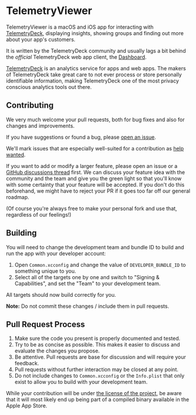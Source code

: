 # TelemetryViewer

TelemetryViewer is a macOS and iOS app for interacting with [TelemetryDeck](https://telemetrydeck.com), displaying insights, showing groups and finding out more about your app's customers.

It is written by the TelemetryDeck community and usually lags a bit behind the *official* TelemetryDeck web app client, the [Dashboard](https://dashboard.telemetrydeck.com).

[TelemetryDeck](https://telemetrydeck.com) is an analytics service for apps and web apps. The makers of TelemetryDeck take great care to not ever process or store personally identifiable information, making TelemetryDeck one of the most privacy conscious analytics tools out there. 

## Contributing

We very much welcome your pull requests, both for bug fixes and also for changes and improvements. 

If you have suggestions or found a bug, please [open an issue](https://github.com/TelemetryDeck/TelemetryViewer/issues/new).

We'll mark issues that are especially well-suited for a contribution as [help wanted](https://github.com/TelemetryDeck/TelemetryViewer/issues?q=is%3Aissue+is%3Aopen+label%3A%22help+wanted%22).

If you want to add or modify a larger feature, please open an issue or a [GitHub discussions thread](https://github.com/TelemetryDeck/TelemetryViewer/discussions/new) first. We can discuss your feature idea with the community and the team and give you the green light so that you'll know with some certainty that your feature will be accepted. If you don't do this beforehand, we might have to reject your PR if it goes too far off our general roadmap.

(Of course you're always free to make your personal fork and use that, regardless of our feelings!)

## Building 

You will need to change the development team and bundle ID to build and run the app with your developer account:

1. Open `Common.xcconfig` and change the value of `DEVELOPER_BUNDLE_ID` to something unique to you.
2. Select all of the targets one by one and switch to "Signing & Capabilities", and set the "Team" to your development team. 

All targets should now build correctly for you.

**Note:** Do not commit these changes / include them in pull requests.

## Pull Request Process

1. Make sure the code you present is properly documented and tested.
2. Try to be as concise as possible. This makes it easier to discuss and evaluate the changes you propose. 
3. Be attentive. Pull requests are base for discussion and will require your feedback. 
4. Pull requests without further interaction may be closed at any point.
5. Do not include changes to `Common.xcconfig` or the `Info.plist` that only exist to allow you to build with your development team.

While your contribution will be under [the license of the project](./LICENSE), be aware that it will most likely end up being part of a compiled binary available in the Apple App Store.
